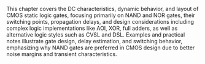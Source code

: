 This chapter covers the DC characteristics, dynamic behavior, and layout of CMOS static logic gates, focusing primarily on NAND and NOR gates, their switching points, propagation delays, and design considerations including complex logic implementations like AOI, XOR, full adders, as well as alternative logic styles such as CVSL and DSL. Examples and practical notes illustrate gate design, delay estimation, and switching behavior, emphasizing why NAND gates are preferred in CMOS design due to better noise margins and transient characteristics.
